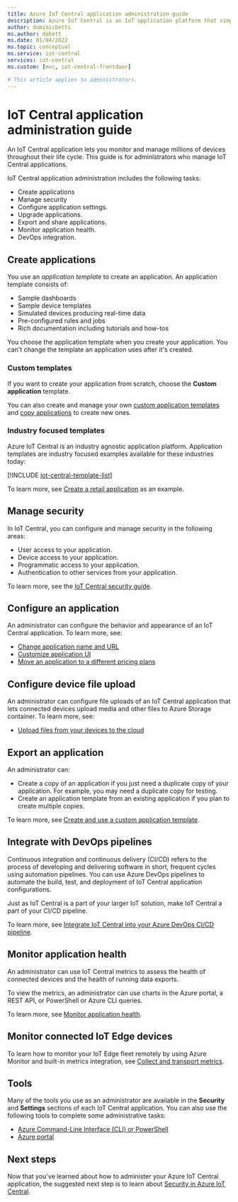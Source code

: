 ```yaml
---
title: Azure IoT Central application administration guide
description: Azure IoT Central is an IoT application platform that simplifies the creation of IoT solutions. This guide describes how to administer your IoT Central application. Application administration includes users, organization, security, and automated deployments.
author: dominicbetts 
ms.author: dobett 
ms.date: 01/04/2022
ms.topic: conceptual
ms.service: iot-central
services: iot-central
ms.custom: [mvc, iot-central-frontdoor]

# This article applies to administrators.
---
```


# IoT Central application administration guide

An IoT Central application lets you monitor and manage millions of devices throughout their life cycle. This guide is for administrators who manage IoT Central applications.

IoT Central application administration includes the following tasks:

- Create applications
- Manage security
- Configure application settings.
- Upgrade applications.
- Export and share applications.
- Monitor application health.
- DevOps integration.

## Create applications

You use an *application template* to create an application. An application template consists of:

- Sample dashboards
- Sample device templates
- Simulated devices producing real-time data
- Pre-configured rules and jobs
- Rich documentation including tutorials and how-tos

You choose the application template when you create your application. You can't change the template an application uses after it's created.

### Custom templates

If you want to create your application from scratch, choose the **Custom application** template.

You can also create and manage your own [custom application templates](howto-create-iot-central-application.md#create-and-use-a-custom-application-template) and [copy applications](howto-create-iot-central-application.md#copy-an-application) to create new ones.

### Industry focused templates

Azure IoT Central is an industry agnostic application platform. Application templates are industry focused examples available for these industries today:

[!INCLUDE [iot-central-template-list](../../../includes/iot-central-template-list.md)]

To learn more, see [Create a retail application](../retail/tutorial-in-store-analytics-create-app.md) as an example.

## Manage security

In IoT Central, you can configure and manage security in the following areas:

- User access to your application.
- Device access to your application.
- Programmatic access to your application.
- Authentication to other services from your application.

To learn more, see the [IoT Central security guide](overview-iot-central-security.md).

## Configure an application

An administrator can configure the behavior and appearance of an IoT Central application. To learn more, see:

- [Change application name and URL](howto-administer.md#change-application-name-and-url)
- [Customize application UI](howto-customize-ui.md)
- [Move an application to a different pricing plans](howto-faq.yml#how-do-i-move-from-a-free-to-a-standard-pricing-plan-)

## Configure device file upload

An administrator can configure file uploads of an IoT Central application that lets connected devices upload media and other files to Azure Storage container. To learn more, see:

- [Upload files from your devices to the cloud](howto-configure-file-uploads.md)

## Export an application

An administrator can:

- Create a copy of an application if you just need a duplicate copy of your application. For example, you may need a duplicate copy for testing.
- Create an application template from an existing application if you plan to create multiple copies.

To learn more, see [Create and use a custom application template](howto-create-iot-central-application.md#create-and-use-a-custom-application-template).

## Integrate with DevOps pipelines

Continuous integration and continuous delivery (CI/CD) refers to the process of developing and delivering software in short, frequent cycles using automation pipelines. You can use Azure DevOps pipelines to automate the build, test, and deployment of IoT Central application configurations.

Just as IoT Central is a part of your larger IoT solution, make IoT Central a part of your CI/CD pipeline.

To learn more, see [Integrate IoT Central into your Azure DevOps CI/CD pipeline](howto-integrate-iotc-with-devops.md).

## Monitor application health

An administrator can use IoT Central metrics to assess the health of connected devices and the health of running data exports.

To view the metrics, an administrator can use charts in the Azure portal, a REST API, or PowerShell or Azure CLI queries.

To learn more, see [Monitor application health](howto-manage-iot-central-from-portal.md#monitor-application-health).

## Monitor connected IoT Edge devices

To learn how to monitor your IoT Edge fleet remotely by using Azure Monitor and built-in metrics integration, see [Collect and transport metrics](../../iot-edge/how-to-collect-and-transport-metrics.md).

## Tools

Many of the tools you use as an administrator are available in the **Security** and **Settings** sections of each IoT Central application. You can also use the following tools to complete some administrative tasks:

- [Azure Command-Line Interface (CLI) or PowerShell](howto-manage-iot-central-from-cli.md)
- [Azure portal](howto-manage-iot-central-from-portal.md)

## Next steps

Now that you've learned about how to administer your Azure IoT Central application, the suggested next step is to learn about [Security in Azure IoT Central](overview-iot-central-security.md).
